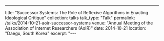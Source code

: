 ---
title: "Successor Systems: The Role of Reflexive Algorithms in Enacting Ideological Critique"
collection: talks
talk_type: "Talk"
permalink: /talks/2014-10-21-aoir-successor-systems
venue: "Annual Meeting of the Association of Internet Researchers (AoIR)"
date: 2014-10-21
location: "Daegu, South Korea"
excerpt: "---
